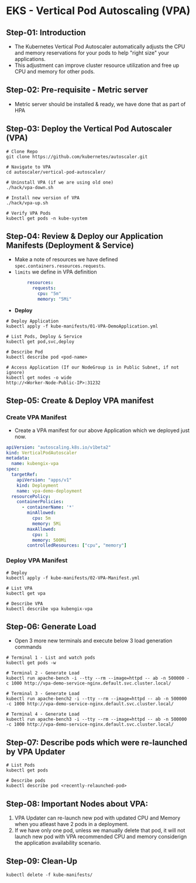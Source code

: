 # EKS - Vertical Pod Autoscaling (VPA)

## Step-01: Introduction
- The Kubernetes Vertical Pod Autoscaler automatically adjusts the CPU and memory reservations for your pods to help "right size" your applications.
- This adjustment can improve cluster resource utilization and free up CPU and memory for other pods.

## Step-02: Pre-requisite - Metric server
- Metric server should be installed & ready, we have done that as part of HPA

## Step-03: Deploy the Vertical Pod Autoscaler (VPA)
```
# Clone Repo
git clone https://github.com/kubernetes/autoscaler.git

# Navigate to VPA
cd autoscaler/vertical-pod-autoscaler/

# Uninstall VPA (if we are using old one)
./hack/vpa-down.sh

# Install new version of VPA
./hack/vpa-up.sh

# Verify VPA Pods
kubectl get pods -n kube-system
```

## Step-04: Review & Deploy our Application Manifests (Deployment & Service)
- Make a note of resources we have defined `spec.containers.resources.requests`.
- `limits` we define in VPA definition
```yml
        resources:
          requests:
            cpu: "5m"
            memory: "5Mi"
```

- **Deploy**
```
# Deploy Application
kubectl apply -f kube-manifests/01-VPA-DemoApplication.yml

# List Pods, Deploy & Service
kubectl get pod,svc,deploy

# Describe Pod
kubectl describe pod <pod-name>

# Access Application (If our NodeGroup is in Public Subnet, if not ignore)
kubectl get nodes -o wide
http://<Worker-Node-Public-IP>:31232
```

## Step-05: Create & Deploy VPA manifest

### Create VPA Manifest
- Create a VPA manifest for our above Application which we deployed just now.
```yml
apiVersion: "autoscaling.k8s.io/v1beta2"
kind: VerticalPodAutoscaler
metadata:
  name: kubengix-vpa
spec:
  targetRef:
    apiVersion: "apps/v1"
    kind: Deployment
    name: vpa-demo-deployment
  resourcePolicy:
    containerPolicies:
      - containerName: '*'
        minAllowed:
          cpu: 5m
          memory: 5Mi
        maxAllowed:
          cpu: 1
          memory: 500Mi
        controlledResources: ["cpu", "memory"]
```

### Deploy VPA Manifest
```
# Deploy
kubectl apply -f kube-manifests/02-VPA-Manifest.yml

# List VPA
kubectl get vpa

# Describe VPA
kubectl describe vpa kubengix-vpa
```


## Step-06: Generate Load
- Open 3 more new terminals and execute below 3 load generation commands
```
# Terminal 1 - List and watch pods
kubectl get pods -w

# Terminal 2 - Generate Load
kubectl run apache-bench -i --tty --rm --image=httpd -- ab -n 500000 -c 1000 http://vpa-demo-service-nginx.default.svc.cluster.local/

# Terminal 3 - Generate Load
kubectl run apache-bench2 -i --tty --rm --image=httpd -- ab -n 500000 -c 1000 http://vpa-demo-service-nginx.default.svc.cluster.local/

# Terminal 4 - Generate Load
kubectl run apache-bench3 -i --tty --rm --image=httpd -- ab -n 500000 -c 1000 http://vpa-demo-service-nginx.default.svc.cluster.local/
```

## Step-07: Describe pods which were re-launched by VPA Updater
```
# List Pods
kubectl get pods

# Describe pods
kubectl describe pod <recently-relaunched-pod>
```

## Step-08: Important Nodes about VPA:
1. VPA Updater can re-launch new pod with updated CPU and Memory when you atleast have 2 pods in a deployment.
2. If we have only one pod, unless we manually delete that pod, it will not launch new pod with VPA recommended CPU and memory considerign the application availability scenario.

## Step-09: Clean-Up
```
kubectl delete -f kube-manifests/
```